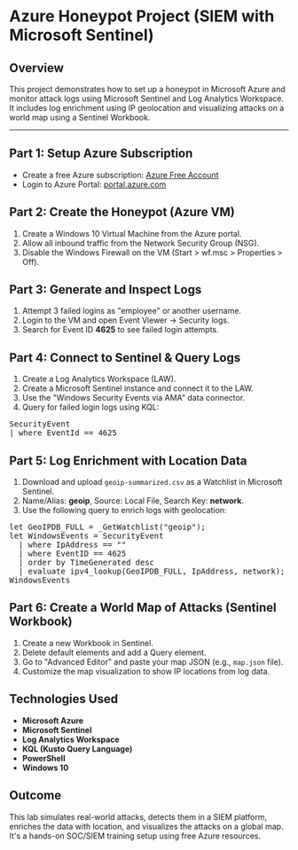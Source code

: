 <h1>Azure Honeypot Project (SIEM with Microsoft Sentinel)</h1>

<h2>Overview</h2>
<p>
This project demonstrates how to set up a honeypot in Microsoft Azure and monitor attack logs using Microsoft Sentinel and Log Analytics Workspace. It includes log enrichment using IP geolocation and visualizing attacks on a world map using a Sentinel Workbook.
</p>

<hr/>

<h2>Part 1: Setup Azure Subscription</h2>
<ul>
  <li>Create a free Azure subscription: <a href="https://azure.microsoft.com/en-us/pricing/purchase-options/azure-account">Azure Free Account</a></li>
  <li>Login to Azure Portal: <a href="https://portal.azure.com">portal.azure.com</a></li>
</ul>

<h2>Part 2: Create the Honeypot (Azure VM)</h2>
<ol>
  <li>Create a Windows 10 Virtual Machine from the Azure portal.</li>
  <li>Allow all inbound traffic from the Network Security Group (NSG).</li>
  <li>Disable the Windows Firewall on the VM (Start > wf.msc > Properties > Off).</li>
</ol>

<h2>Part 3: Generate and Inspect Logs</h2>
<ol>
  <li>Attempt 3 failed logins as "employee" or another username.</li>
  <li>Login to the VM and open Event Viewer → Security logs.</li>
  <li>Search for Event ID <b>4625</b> to see failed login attempts.</li>
</ol>

<h2>Part 4: Connect to Sentinel & Query Logs</h2>
<ol>
  <li>Create a Log Analytics Workspace (LAW).</li>
  <li>Create a Microsoft Sentinel instance and connect it to the LAW.</li>
  <li>Use the "Windows Security Events via AMA" data connector.</li>
  <li>Query for failed login logs using KQL:</li>
</ol>

<pre>
SecurityEvent
| where EventId == 4625
</pre>

<h2>Part 5: Log Enrichment with Location Data</h2>
<ol>
  <li>Download and upload <code>geoip-summarized.csv</code> as a Watchlist in Microsoft Sentinel.</li>
  <li>Name/Alias: <b>geoip</b>, Source: Local File, Search Key: <b>network</b>.</li>
  <li>Use the following query to enrich logs with geolocation:</li>
</ol>

<pre>
let GeoIPDB_FULL = _GetWatchlist("geoip");
let WindowsEvents = SecurityEvent
  | where IpAddress == "<attacker IP address>"
  | where EventID == 4625
  | order by TimeGenerated desc
  | evaluate ipv4_lookup(GeoIPDB_FULL, IpAddress, network);
WindowsEvents
</pre>

<h2>Part 6: Create a World Map of Attacks (Sentinel Workbook)</h2>
<ol>
  <li>Create a new Workbook in Sentinel.</li>
  <li>Delete default elements and add a Query element.</li>
  <li>Go to "Advanced Editor" and paste your map JSON (e.g., <code>map.json</code> file).</li>
  <li>Customize the map visualization to show IP locations from log data.</li>
</ol>

<h2>Technologies Used</h2>
<ul>
  <li><b>Microsoft Azure</b></li>
  <li><b>Microsoft Sentinel</b></li>
  <li><b>Log Analytics Workspace</b></li>
  <li><b>KQL (Kusto Query Language)</b></li>
  <li><b>PowerShell</b></li>
  <li><b>Windows 10</b></li>
</ul>

<h2>Outcome</h2>
<p>
This lab simulates real-world attacks, detects them in a SIEM platform, enriches the data with location, and visualizes the attacks on a global map. It's a hands-on SOC/SIEM training setup using free Azure resources.
</p>
